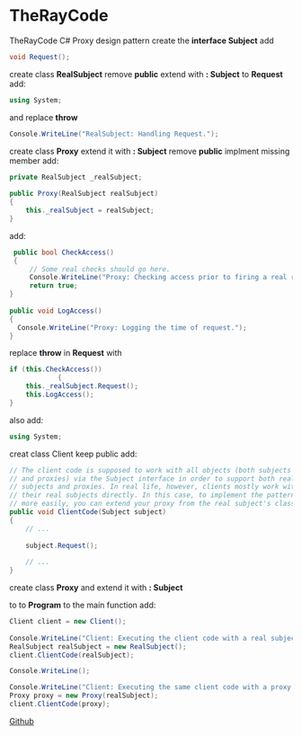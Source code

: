 # TheRayCode
TheRayCode C#  Proxy design pattern
create the **interface Subject**
add

```c#
void Request();
```
create class **RealSubject**
remove **public**
extend with **: Subject**
to **Request**
add:
```c#
using System;
```
and replace **throw**
```c#
Console.WriteLine("RealSubject: Handling Request.");

```
create class **Proxy** extend it with **: Subject**
remove **public** implment missing member
add:
```c#
private RealSubject _realSubject;
        
public Proxy(RealSubject realSubject)
{
    this._realSubject = realSubject;
}

```
add:
```c#
 public bool CheckAccess()
 {
     // Some real checks should go here.
     Console.WriteLine("Proxy: Checking access prior to firing a real request.");
     return true;
}
        
public void LogAccess()
{
  Console.WriteLine("Proxy: Logging the time of request.");
}

```

replace **throw** in **Request** with
```c#
if (this.CheckAccess())
            {
    this._realSubject.Request();
    this.LogAccess();
}

```
also add:

```c#
using System;
```

creat class Client keep public
add:
```c#
// The client code is supposed to work with all objects (both subjects
// and proxies) via the Subject interface in order to support both real
// subjects and proxies. In real life, however, clients mostly work with
// their real subjects directly. In this case, to implement the pattern
// more easily, you can extend your proxy from the real subject's class.
public void ClientCode(Subject subject)
{
    // ...
    
    subject.Request();
    
    // ...
}

```
create class **Proxy** and extend it with **: Subject**

to to **Program** to the main function add:

```c#
Client client = new Client();
            
Console.WriteLine("Client: Executing the client code with a real subject:");
RealSubject realSubject = new RealSubject();
client.ClientCode(realSubject);

Console.WriteLine();

Console.WriteLine("Client: Executing the same client code with a proxy:");
Proxy proxy = new Proxy(realSubject);
client.ClientCode(proxy);

```


[Github](https://www.GitHub.com/RayAndrade/TheRayCode.com)
